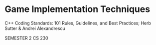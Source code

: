 # Game Implementation Techniques
C++ Coding Standards: 101 Rules, Guidelines, and Best Practices; Herb Sutter & Andrei Alexandrescu

SEMESTER 2
CS 230
